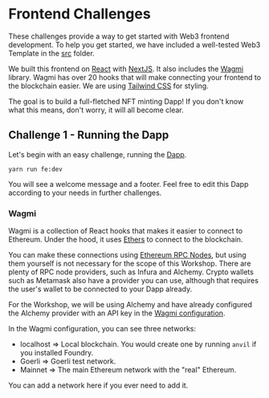 # Frontend Challenges

These challenges provide a way to get started with Web3 frontend development. To help you get started, we have included a well-tested Web3 Template in the [src](./src/) folder.

We built this frontend on [React](https://reactjs.org/docs/getting-started.html) with [NextJS](https://nextjs.org/). It also includes the [Wagmi](https://wagmi.sh/docs/getting-started) library. Wagmi has over 20 hooks that will make connecting your frontend to the blockchain easier. We are using [Tailwind CSS](https://tailwindcss.com/docs/installation) for styling.

The goal is to build a full-fletched NFT minting Dapp! If you don't know what this means, don't worry, it will all become clear.

## Challenge 1 - Running the Dapp

Let's begin with an easy challenge, running the [Dapp](https://ethereum.org/en/developers/docs/dapps/).

`yarn run fe:dev`

You will see a welcome message and a footer. Feel free to edit this Dapp according to your needs in further challenges.

### Wagmi

Wagmi is a collection of React hooks that makes it easier to connect to Ethereum. Under the hood, it uses [Ethers](https://docs.ethers.io/v5/) to connect to the blockchain.

You can make these connections using [Ethereum RPC Nodes](https://help.coinbase.com/en/coinbase/getting-started/crypto-education/glossary/rpc-node), but using them yourself is not necessary for the scope of this Workshop. There are plenty of RPC node providers, such as Infura and Alchemy. Crypto wallets such as Metamask also have a provider you can use, although that requires the user's wallet to be connected to your Dapp already.

For the Workshop, we will be using Alchemy and have already configured the Alchemy provider with an API key in the [Wagmi configuration](./src/libs/wagmi.ts).

In the Wagmi configuration, you can see three networks:

- localhost => Local blockchain. You would create one by running `anvil` if you installed Foundry.
- Goerli => Goerli test network.
- Mainnet => The main Ethereum network with the "real" Ethereum.

You can add a network here if you ever need to add it.
